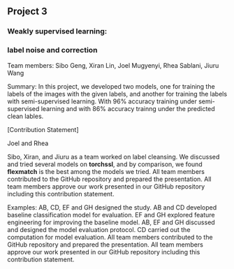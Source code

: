 ## Project 3 
### Weakly supervised learning: 
### label noise and correction


Team members: Sibo Geng, Xiran Lin, Joel Mugyenyi, Rhea Sablani, Jiuru Wang

Summary: In this project, we developed two models, one for training the labels of the images with the given labels, and another for training the labels with semi-supervised learning. With 96% accuracy training under semi-supervised learning and with 86% accuracy trainng under the predicted clean lables.

[Contribution Statement] 

Joel and Rhea

Sibo, Xiran, and Jiuru as a team worked on label cleansing. We discussed and tried several models on **torchssl**, and by comparison, we found **flexmatch** is the best among the models we tried. 
All team members contributed to the GitHub repository and prepared the presentation. All team members approve our work presented in our GitHub repository including this contribution statement.


 Examples: AB, CD, EF and GH designed the study. AB and CD developed baseline classification model for evaluation. EF and GH explored feature engineering for improving the baseline model. AB, EF and GH discussed and designed the model evaluation protocol. CD carried out the computation for model evaluation. All team members contributed to the GitHub repository and prepared the presentation. All team members approve our work presented in our GitHub repository including this contribution statement.
